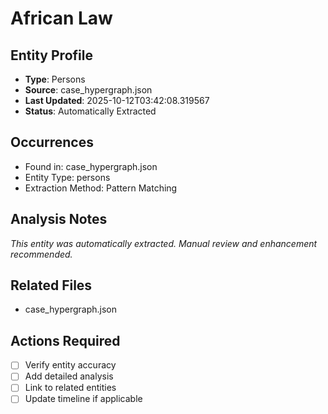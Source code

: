 # African Law

## Entity Profile
- **Type**: Persons
- **Source**: case_hypergraph.json
- **Last Updated**: 2025-10-12T03:42:08.319567
- **Status**: Automatically Extracted

## Occurrences
- Found in: case_hypergraph.json
- Entity Type: persons
- Extraction Method: Pattern Matching

## Analysis Notes
*This entity was automatically extracted. Manual review and enhancement recommended.*

## Related Files
- case_hypergraph.json

## Actions Required
- [ ] Verify entity accuracy
- [ ] Add detailed analysis
- [ ] Link to related entities
- [ ] Update timeline if applicable
